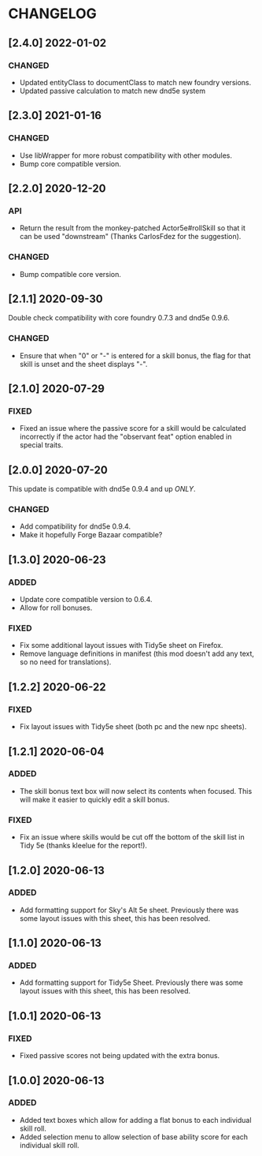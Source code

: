 # CHANGELOG

## [2.4.0] 2022-01-02

### CHANGED

- Updated entityClass to documentClass to match new foundry versions.
- Updated passive calculation to match new dnd5e system

## [2.3.0] 2021-01-16

### CHANGED

- Use libWrapper for more robust compatibility with other modules.
- Bump core compatible version.

## [2.2.0] 2020-12-20

### API

- Return the result from the monkey-patched Actor5e#rollSkill so that it can be used "downstream" (Thanks CarlosFdez for the suggestion).

### CHANGED

- Bump compatible core version.

## [2.1.1] 2020-09-30

Double check compatibility with core foundry 0.7.3 and dnd5e 0.9.6.

### CHANGED

- Ensure that when "0" or "-" is entered for a skill bonus, the flag for that skill is unset and the sheet displays "-".

## [2.1.0] 2020-07-29

### FIXED

- Fixed an issue where the passive score for a skill would be calculated incorrectly if the actor had the "observant feat" option enabled in special traits.

## [2.0.0] 2020-07-20

This update is compatible with dnd5e 0.9.4 and up *ONLY*.

### CHANGED

- Add compatibility for dnd5e 0.9.4.
- Make it hopefully Forge Bazaar compatible?

## [1.3.0] 2020-06-23

### ADDED

- Update core compatible version to 0.6.4.
- Allow for roll bonuses.

### FIXED

- Fix some additional layout issues with Tidy5e sheet on Firefox.
- Remove language definitions in manifest (this mod doesn't add any text, so no need for translations).

## [1.2.2] 2020-06-22

### FIXED

- Fix layout issues with Tidy5e sheet (both pc and the new npc sheets).

## [1.2.1] 2020-06-04

### ADDED

- The skill bonus text box will now select its contents when focused. This will make it easier to quickly edit a skill bonus.

### FIXED

- Fix an issue where skills would be cut off the bottom of the skill list in Tidy 5e (thanks kleelue for the report!).

## [1.2.0] 2020-06-13

### ADDED

- Add formatting support for Sky's Alt 5e sheet. Previously there was some layout issues with this sheet, this has been resolved.

## [1.1.0] 2020-06-13

### ADDED

- Add formatting support for Tidy5e Sheet. Previously there was some layout issues with this sheet, this has been resolved.

## [1.0.1] 2020-06-13

### FIXED

- Fixed passive scores not being updated with the extra bonus.

## [1.0.0] 2020-06-13

### ADDED

- Added text boxes which allow for adding a flat bonus to each individual skill roll.
- Added selection menu to allow selection of base ability score for each individual skill roll.
